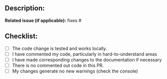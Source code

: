 ## Description:

**Related issue (if applicable):** fixes #<issue number goes here>

## Checklist:
  - [ ] The code change is tested and works locally.
  - [ ] I have commented my code, particularly in hard-to-understand areas
  - [ ] I have made corresponding changes to the documentation if necessary
  - [ ] There is no commented out code in this PR.
  - [ ] My changes generate no new warnings (check the console)